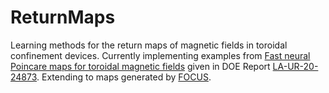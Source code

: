 # ReturnMaps
Learning methods for the return maps of magnetic fields in toroidal confinement devices. Currently implementing examples from [Fast neural Poincare maps for toroidal magnetic fields](https://arxiv.org/pdf/2007.04496.pdf) given in DOE Report [LA-UR-20-24873](https://permalink.lanl.gov/object/tr?what=info:lanl-repo/lareport/LA-UR-20-24873). Extending to maps generated by [FOCUS](https://github.com/PrincetonUniversity/FOCUS). 
